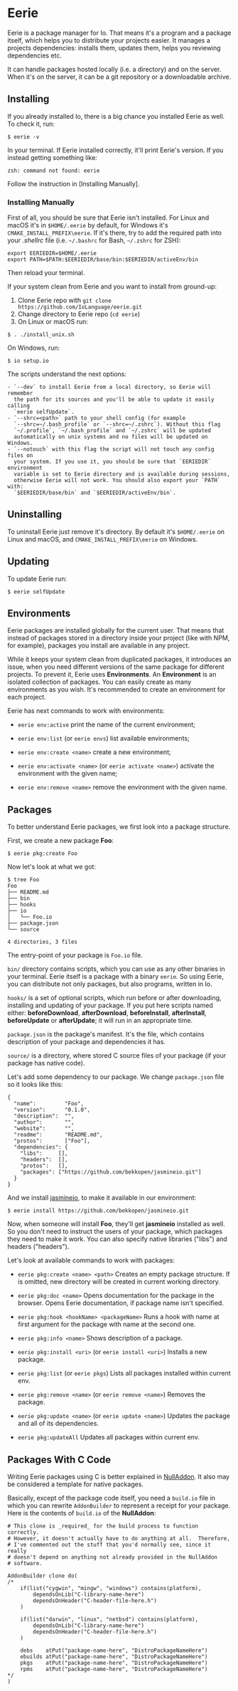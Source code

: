 # Eerie

Eerie is a package manager for Io. That means it's a program and a package
itself, which helps you to distribute your projects easier. It manages a
projects dependencies: installs them, updates them, helps you reviewing
dependencies etc.

It can handle packages hosted locally (i.e. a directory) and on the server. When
it's on the server, it can be a git repository or a downloadable archive.




## Installing

If you already installed Io, there is a big chance you installed Eerie as well.
To check it, run:

```
$ eerie -v
```

In your terminal. If Eerie installed correctly, it'll print Eerie's version. If
you instead getting something like:

```
zsh: command not found: eerie
```

Follow the instruction in [Installing Manually].


### Installing Manually

First of all, you should be sure that Eerie isn't installed. For Linux and macOS
it's in `$HOME/.eerie` by default, for Windows it's
`CMAKE_INSTALL_PREFIX\eerie`. If it's there, try to add the required path into
your *.shellrc* file (i.e. `~/.bashrc` for Bash, `~/.zshrc` for ZSH):

```
export EERIEDIR=$HOME/.eerie
export PATH=$PATH:$EERIEDIR/base/bin:$EERIEDIR/activeEnv/bin
```
    
Then reload your terminal.

If your system clean from Eerie and you want to install from ground-up:

1. Clone Eerie repo with `git clone https://github.com/IoLanguage/eerie.git`
2. Change directory to Eerie repo (`cd eerie`)
3. On Linux or macOS run:
```
$ . ./install_unix.sh
```

On Windows, run:

```
$ io setup.io
```

The scripts understand the next options:

    - `--dev` to install Eerie from a local directory, so Eerie will remember
      the path for its sources and you'll be able to update it easily calling
      `eerie selfUpdate`.
    - `--shrc=<path>` path to your shell config (for example
      `--shrc=~/.bash_profile` or `--shrc=~/.zshrc`). Without this flag
      `~/.profile`, `~/.bash_profile` and `~/.zshrc` will be updated
      automatically on unix systems and no files will be updated on Windows.
    - `--notouch` with this flag the script will not touch any config files on
      your system. If you use it, you should be sure that `EERIEDIR` environment
      variable is set to Eerie directory and is available during sessions,
      otherwise Eerie will not work. You should also export your `PATH` with:
      `$EERIEDIR/base/bin` and `$EERIEDIR/activeEnv/bin`.




## Uninstalling

To uninstall Eerie just remove it's directory. By default it's `$HOME/.eerie` on
Linux and macOS, and `CMAKE_INSTALL_PREFIX\eerie` on Windows.




## Updating

To update Eerie run:

```
$ eerie selfUpdate
```




## Environments

Eerie packages are installed globally for the current user. That means that
instead of packages stored in a directory inside your project (like with NPM,
for example), packages you install are available in any project.

While it keeps your system clean from duplicated packages, it introduces an
issue, when you need different versions of the same package for different
projects. To prevent it, Eerie uses **Environments**. An **Environment** is an
isolated collection of packages. You can easily create as many environments as
you wish. It's recommended to create an environment for each project.

Eerie has next commands to work with environments:

- `eerie env:active`
  print the name of the current environment;
  
- `eerie env:list` (or `eerie envs`) 
  list available environments;

- `eerie env:create <name>` 
  create a new environment;

- `eerie env:activate <name>` (or `eerie activate <name>`)
  activate the environment with the given name;

- `eerie env:remove <name>`
  remove the environment with the given name.




## Packages

To better understand Eerie packages, we first look into a package structure.

First, we create a new package **Foo**:

```
$ eerie pkg:create Foo
```

Now let's look at what we got:
```
$ tree Foo
Foo
├── README.md
├── bin
├── hooks
├── io
│   └── Foo.io
├── package.json
└── source

4 directories, 3 files
```

The entry-point of your package is `Foo.io` file.

`bin/` directory contains scripts, which you can use as any other binaries in
your terminal. Eerie itself is a package with a binary `eerie`. So using Eerie,
you can distribute not only packages, but also programs, written in Io.

`hooks/` is a set of optional scripts, which run before or after downloading,
installing and updating of your package. If you put here scripts named either:
**beforeDownload**, **afterDownload**, **beforeInstall**, **afterInstall**,
**beforeUpdate** or **afterUpdate**; it will run in an appropriate time.

`package.json` is the package's manifest. It's the file, which contains
description of your package and dependencies it has.

`source/` is a directory, where stored C source files of your package (if your
package has native code).

Let's add some dependency to our package. We change `package.json` file so it
looks like this:

```
{
  "name":         "Foo",
  "version":      "0.1.0",
  "description":  "",
  "author":       "",
  "website":      "",
  "readme":       "README.md",
  "protos":       ["Foo"],
  "dependencies": {
    "libs":     [],
    "headers":  [],
    "protos":   [],
    "packages": ["https://github.com/bekkopen/jasmineio.git"]
  }
}
```

And we install [jasmineio](https://github.com/bekkopen/jasmineio), to make it
available in our environment:

```
$ eerie install https://github.com/bekkopen/jasmineio.git
```

Now, when someone will install **Foo**, they'll get **jasmineio** installed as
well. So you don't need to instruct the users of your package, which packages
they need to make it work. You can also specify native libraries ("libs") and
headers ("headers").

Let's look at available commands to work with packages:

- `eerie pkg:create <name> <path>`
  Creates an empty package structure. If <path> is omitted, new directory will
  be created in current working directory.

- `eerie pkg:doc <name>`
  Opens documentation for the package in the browser.
  Opens Eerie documentation, if package name isn't specified.

- `eerie pkg:hook <hookName> <packageName>`
  Runs a hook with name at first argument for the package with name at the
  second one.

- `eerie pkg:info <name>`
  Shows description of a package.

- `eerie pkg:install <uri>` (or `eerie install <uri>`)
  Installs a new package.

- `eerie pkg:list` (or `eerie pkgs`)
  Lists all packages installed within current env.

- `eerie pkg:remove <name>` (or `eerie remove <name>`)
  Removes the package.

- `eerie pkg:update <name>` (or `eerie update <name>`)
  Updates the package and all of its dependencies.

- `eerie pkg:updateAll`
  Updates all packages within current env.




## Packages With C Code

Writing Eerie packages using C is better explained in
[NullAddon](https://github.com/IoLanguage/NullAddon). It also may be considered
a template for native packages.

Basically, except of the package code itself, you need a `build.io` file in
which you can rewrite `AddonBuilder` to represent a receipt for your package.
Here is the contents of `build.io` of the **NullAddon**:

```Io
# This clone is _required_ for the build process to function correctly.
# However, it doesn't actually have to do anything at all.  Therefore,
# I've commented out the stuff that you'd normally see, since it really
# doesn't depend on anything not already provided in the NullAddon
# software.

AddonBuilder clone do(
/*
 	if(list("cygwin", "mingw", "windows") contains(platform),
 		dependsOnLib("C-library-name-here")
 		dependsOnHeader("C-header-file-here.h")
 	)
 
 	if(list("darwin", "linux", "netbsd") contains(platform),
 		dependsOnLib("C-library-name-here")
 		dependsOnHeader("C-header-file-here.h")
 	)
 
 	debs    atPut("package-name-here", "DistroPackageNameHere")
 	ebuilds atPut("package-name-here", "DistroPackageNameHere")
 	pkgs    atPut("package-name-here", "DistroPackageNameHere")
 	rpms    atPut("package-name-here", "DistroPackageNameHere")
*/
)
```

